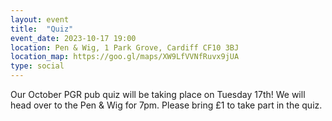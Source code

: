 ```yaml
---
layout: event
title:  "Quiz"
event_date: 2023-10-17 19:00
location: Pen & Wig, 1 Park Grove, Cardiff CF10 3BJ
location_map: https://goo.gl/maps/XW9LfVVNfRuvx9jUA
type: social
---
```


Our October PGR pub quiz will be taking place on Tuesday 17th! We will head over to the Pen & Wig for 7pm. Please bring £1 to take part in the quiz.
